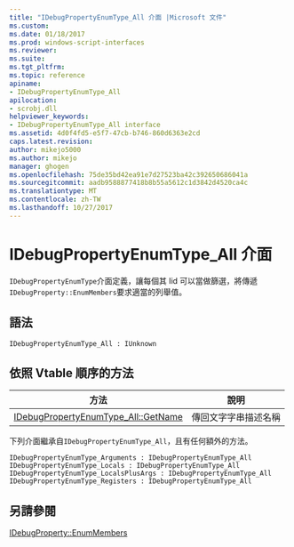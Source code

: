 ```yaml
---
title: "IDebugPropertyEnumType_All 介面 |Microsoft 文件"
ms.custom: 
ms.date: 01/18/2017
ms.prod: windows-script-interfaces
ms.reviewer: 
ms.suite: 
ms.tgt_pltfrm: 
ms.topic: reference
apiname:
- IDebugPropertyEnumType_All
apilocation:
- scrobj.dll
helpviewer_keywords:
- IDebugPropertyEnumType_All interface
ms.assetid: 4d0f4fd5-e5f7-47cb-b746-860d6363e2cd
caps.latest.revision: 
author: mikejo5000
ms.author: mikejo
manager: ghogen
ms.openlocfilehash: 75de35bd42ea91e7d27523ba42c392650686041a
ms.sourcegitcommit: aadb9588877418b8b55a5612c1d3842d4520ca4c
ms.translationtype: MT
ms.contentlocale: zh-TW
ms.lasthandoff: 10/27/2017
---
```

# <a name="idebugpropertyenumtypeall-interface"></a>IDebugPropertyEnumType_All 介面
`IDebugPropertyEnumType`介面定義，讓每個其 Iid 可以當做篩選，將傳遞`IDebugProperty::EnumMembers`要求適當的列舉值。  
  
## <a name="syntax"></a>語法  
  
```  
IDebugPropertyEnumType_All : IUnknown  
```  
  
## <a name="methods-in-vtable-order"></a>依照 Vtable 順序的方法  
  
|方法|說明|  
|------------|-----------------|  
|[IDebugPropertyEnumType_All::GetName](../../winscript/reference/idebugpropertyenumtype-all-getname.md)|傳回文字字串描述名稱|  
  
 下列介面繼承自`IDebugPropertyEnumType_All`，且有任何額外的方法。  
  
```  
IDebugPropertyEnumType_Arguments : IDebugPropertyEnumType_All   
IDebugPropertyEnumType_Locals : IDebugPropertyEnumType_All   
IDebugPropertyEnumType_LocalsPlusArgs : IDebugPropertyEnumType_All   
IDebugPropertyEnumType_Registers : IDebugPropertyEnumType_All  
```  
  
## <a name="see-also"></a>另請參閱  
 [IDebugProperty::EnumMembers](../../winscript/reference/idebugproperty-enummembers.md)
